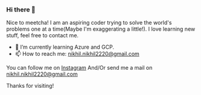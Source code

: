 ### Hi there 👋

Nice to meetcha!
I am an aspiring coder trying to solve the world's problems one at a time(Maybe I'm exaggerating a little!). I love learning new stuff, feel free to contact me.

- 🌱 I’m currently learning Azure and GCP.
- 📫 How to reach me: nikhil.nikhil2220@gmail.com

You can follow me on [Instagram](https://www.instagram.com/nikh__stagram/)
And/Or send me a mail on nikhil.nikhil2220@gmail.com

Thanks for visiting!

<!--
**NikhilIguess/NikhilIguess** is a ✨ _special_ ✨ repository because its `README.md` (this file) appears on your GitHub profile.

Here are some ideas to get you started:

- 🔭 I’m currently working on ...
- 🌱 I’m currently learning ...
- 👯 I’m looking to collaborate on ...
- 🤔 I’m looking for help with ...
- 💬 Ask me about ...
- 📫 How to reach me: ...
- 😄 Pronouns: ...
- ⚡ Fun fact: ...
-->
